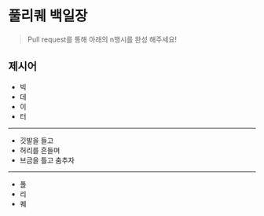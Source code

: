 # 풀리퀘 백일장

> Pull request를 통해 아래의 n행시를 완성 해주세요!

## 제시어

* 빅
* 데
* 이
* 터
---
* 깃발을 들고 
* 허리를 흔들며
* 브금을 틀고 춤추자
---
* 풀
* 리
* 퀘

